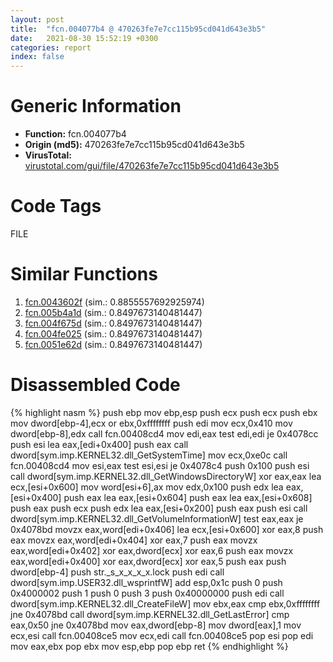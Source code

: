 ```yaml
---
layout: post
title:  "fcn.004077b4 @ 470263fe7e7cc115b95cd041d643e3b5"
date:   2021-08-30 15:52:19 +0300
categories: report
index: false
---
```


# Generic Information
- **Function:** fcn.004077b4
- **Origin (md5):** 470263fe7e7cc115b95cd041d643e3b5
- **VirusTotal:** [virustotal.com/gui/file/470263fe7e7cc115b95cd041d643e3b5][virustotal_ref]

# Code Tags
<span class="tag" id="FILE">FILE</span>


# Similar Functions

1. [fcn.0043602f][similar_1_ref] (sim.: 0.8855557692925974)
2. [fcn.005b4a1d][similar_2_ref] (sim.: 0.8497673140481447)
3. [fcn.004f675d][similar_3_ref] (sim.: 0.8497673140481447)
4. [fcn.004fe025][similar_4_ref] (sim.: 0.8497673140481447)
5. [fcn.0051e62d][similar_5_ref] (sim.: 0.8497673140481447)


# Disassembled Code

{% highlight nasm %}
push ebp
mov ebp,esp
push ecx
push ecx
push ebx
mov dword[ebp-4],ecx
or ebx,0xffffffff
push edi
mov ecx,0x410
mov dword[ebp-8],edx
call fcn.00408cd4
mov edi,eax
test edi,edi
je 0x4078cc
push esi
lea eax,[edi+0x400]
push eax
call dword[sym.imp.KERNEL32.dll_GetSystemTime]
mov ecx,0xe0c
call fcn.00408cd4
mov esi,eax
test esi,esi
je 0x4078c4
push 0x100
push esi
call dword[sym.imp.KERNEL32.dll_GetWindowsDirectoryW]
xor eax,eax
lea ecx,[esi+0x600]
mov word[esi+6],ax
mov edx,0x100
push edx
lea eax,[esi+0x400]
push eax
lea eax,[esi+0x604]
push eax
lea eax,[esi+0x608]
push eax
push ecx
push edx
lea eax,[esi+0x200]
push eax
push esi
call dword[sym.imp.KERNEL32.dll_GetVolumeInformationW]
test eax,eax
je 0x4078bd
movzx eax,word[edi+0x406]
lea ecx,[esi+0x600]
xor eax,8
push eax
movzx eax,word[edi+0x404]
xor eax,7
push eax
movzx eax,word[edi+0x402]
xor eax,dword[ecx]
xor eax,6
push eax
movzx eax,word[edi+0x400]
xor eax,dword[ecx]
xor eax,5
push eax
push dword[ebp-4]
push str._s_x_x_x_x.lock
push edi
call dword[sym.imp.USER32.dll_wsprintfW]
add esp,0x1c
push 0
push 0x4000002
push 1
push 0
push 3
push 0x40000000
push edi
call dword[sym.imp.KERNEL32.dll_CreateFileW]
mov ebx,eax
cmp ebx,0xffffffff
jne 0x4078bd
call dword[sym.imp.KERNEL32.dll_GetLastError]
cmp eax,0x50
jne 0x4078bd
mov eax,dword[ebp-8]
mov dword[eax],1
mov ecx,esi
call fcn.00408ce5
mov ecx,edi
call fcn.00408ce5
pop esi
pop edi
mov eax,ebx
pop ebx
mov esp,ebp
pop ebp
ret
{% endhighlight %}


[similar_1_ref]: /report/fcn.0043602f@ba5ec83721de3ca10b3c9583f3b2c6a1
[similar_2_ref]: /report/fcn.005b4a1d@2694aedb5e4f4308d70d56b7790b8855
[similar_3_ref]: /report/fcn.004f675d@ef3a0211d1ddb224667e2aa0d915337b
[similar_4_ref]: /report/fcn.004fe025@557dcbbf2711fedc520328fbbc657056
[similar_5_ref]: /report/fcn.0051e62d@da37d90419c1292c0f16cbfd1f66402d
[virustotal_ref]: https://www.virustotal.com/gui/file/470263fe7e7cc115b95cd041d643e3b5